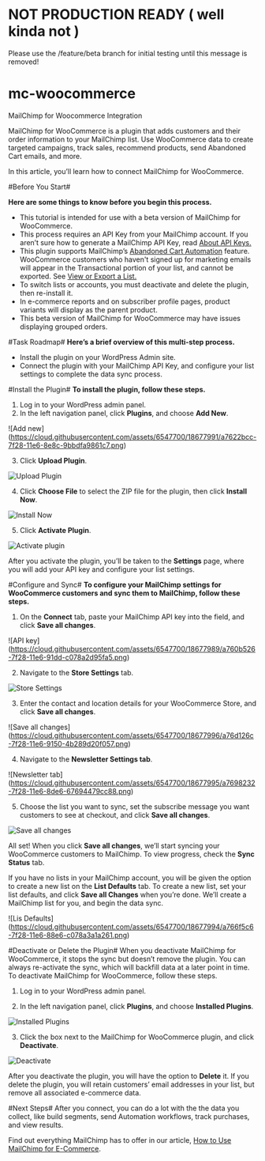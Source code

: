 # NOT PRODUCTION READY ( well kinda not )
Please use the /feature/beta branch for initial testing until this message is removed!

# mc-woocommerce
MailChimp for Woocommerce Integration

MailChimp for WooCommerce is a plugin that adds customers and their order information to your MailChimp list. Use WooCommerce data to create targeted campaigns, track sales, recommend products, send Abandoned Cart emails, and more.

In this article, you’ll learn how to connect MailChimp for WooCommerce.

#Before You Start#

**Here are some things to know before you begin this process.**

- This tutorial is intended for use with a beta version of MailChimp for WooCommerce. 
- This process requires an API Key from your MailChimp account. If you aren’t sure how to generate a MailChimp API Key, read [About API Keys.](http://kb.mailchimp.com/integrations/api-integrations/about-api-keys)
- This plugin supports MailChimp’s [Abandoned Cart Automation](http://kb.mailchimp.com/automation/create-an-abandoned-cart-workflow) feature.
WooCommerce customers who haven't signed up for marketing emails will appear in the Transactional portion of your list, and cannot be exported. See [View or Export a List.](http://kb.mailchimp.com/lists/managing-subscribers/view-or-export-a-list)
- To switch lists or accounts, you must deactivate and delete the plugin, then re-install it.
- In e-commerce reports and on subscriber profile pages, product variants will display as the parent product. 
- This beta version of MailChimp for WooCommerce may have issues displaying grouped orders. 

#Task Roadmap#
**Here’s a brief overview of this multi-step process.**

- Install the plugin on your WordPress Admin site.
- Connect the plugin with your MailChimp API Key, and configure your list settings to complete the data sync process.

#Install the Plugin#
**To install the plugin, follow these steps.**

1) Log in to your WordPress admin panel. 
2) In the left navigation panel, click **Plugins**, and choose **Add New**.

![Add new] (https://cloud.githubusercontent.com/assets/6547700/18677991/a7622bcc-7f28-11e6-8e8c-9bbdfa9861c7.png)

3) Click **Upload Plugin**.

![Upload Plugin](https://cloud.githubusercontent.com/assets/6547700/18677998/a76e5640-7f28-11e6-9fd3-d66949fa1413.png)

4) Click **Choose File** to select the ZIP file for the plugin, then click **Install Now**.

![Install Now](https://cloud.githubusercontent.com/assets/6547700/18677988/a760949c-7f28-11e6-9e13-13c23d044ad4.png)

5) Click **Activate Plugin**.

![Activate plugin](https://cloud.githubusercontent.com/assets/6547700/18677990/a760d7c2-7f28-11e6-8741-12c1efa7a991.png)

After you activate the plugin, you’ll be taken to the **Settings** page, where you will add your API key and configure your list settings.

#Configure and Sync#
**To configure your MailChimp settings for WooCommerce customers and sync them to MailChimp, follow these steps.**

1) On the **Connect** tab, paste your MailChimp API key into the field, and click **Save all changes**. 

 ![API key] (https://cloud.githubusercontent.com/assets/6547700/18677989/a760b526-7f28-11e6-91dd-c078a2d95fa5.png)

2) Navigate to the **Store Settings** tab.

![Store Settings](https://cloud.githubusercontent.com/assets/6547700/18677998/a76e5640-7f28-11e6-9fd3-d66949fa1413.png)

3) Enter the contact and location details for your WooCommerce Store, and click **Save all changes**.

![Save all changes] (https://cloud.githubusercontent.com/assets/6547700/18677996/a76d126c-7f28-11e6-9150-4b289d20f057.png)

4) Navigate to the **Newsletter Settings tab**. 

![Newsletter tab] (https://cloud.githubusercontent.com/assets/6547700/18677995/a7698232-7f28-11e6-8de6-67694479cc88.png)

5) Choose the list you want to sync, set the subscribe message you want customers to see at checkout, and click **Save all changes**.

![Save all changes](https://cloud.githubusercontent.com/assets/6547700/18677999/a7769cd8-7f28-11e6-87ac-f4e4a0d81dde.png)

All set! When you click **Save all changes**, we’ll start syncing your WooCommerce customers to MailChimp. To view progress, check the **Sync Status** tab. 

If you have no lists in your MailChimp account, you will be given the option to create a new list on the **List Defaults** tab. To create a new list, set your list defaults, and click **Save all Changes** when you’re done. We’ll create a MailChimp list for you, and begin the data sync.

![Lis Defaults] (https://cloud.githubusercontent.com/assets/6547700/18677994/a766f5c6-7f28-11e6-88e6-c078a3a1a261.png)

#Deactivate or Delete the Plugin#
When you deactivate MailChimp for WooCommerce, it stops the sync but doesn’t remove the plugin. You can always re-activate the sync, which will backfill data at a later point in time.
To deactivate MailChimp for WooCommerce, follow these steps.

1) Log in to your WordPress admin panel. 

2) In the left navigation panel, click **Plugins**, and choose **Installed Plugins**.

![Installed Plugins](https://cloud.githubusercontent.com/assets/6547700/18677993/a76542ee-7f28-11e6-99dd-cfd6c1f5c24a.png)

3) Click the box next to the MailChimp for WooCommerce plugin, and click **Deactivate**.	

![Deactivate](https://cloud.githubusercontent.com/assets/6547700/18677992/a762b844-7f28-11e6-9679-8d6c6a1d731d.png)

After you deactivate the plugin, you will have the option to **Delete** it. If you delete the plugin, you will retain customers’ email addresses in your list, but remove all associated e-commerce data. 

#Next Steps#
After you connect, you can do a lot with the the data you collect, like build segments, send Automation workflows, track purchases, and view results.

Find out everything MailChimp has to offer in our article, [How to Use MailChimp for E-Commerce](http://kb.mailchimp.com/integrations/e-commerce/how-to-use-mailchimp-for-e-commerce).

